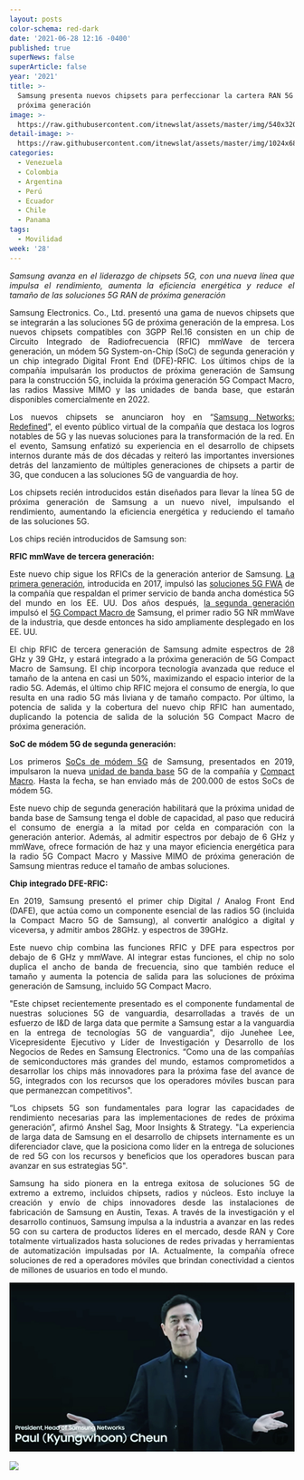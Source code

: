 ```yaml
---
layout: posts
color-schema: red-dark
date: '2021-06-28 12:16 -0400'
published: true
superNews: false
superArticle: false
year: '2021'
title: >-
  Samsung presenta nuevos chipsets para perfeccionar la cartera RAN 5G de
  próxima generación
image: >-
  https://raw.githubusercontent.com/itnewslat/assets/master/img/540x320/Paul-Cheun-p.jpg
detail-image: >-
  https://raw.githubusercontent.com/itnewslat/assets/master/img/1024x680/Paul-Cheun-g.jpg
categories:
  - Venezuela
  - Colombia
  - Argentina
  - Perú
  - Ecuador
  - Chile
  - Panama
tags:
  - Movilidad
week: '28'
---
```

<p style="text-align: justify;"><em>Samsung avanza en el liderazgo de chipsets 5G, con una nueva línea que impulsa el rendimiento, aumenta la eficiencia energética y reduce el tamaño de las soluciones 5G RAN de próxima generación</em></p>
<p style="text-align: justify;">Samsung Electronics. Co., Ltd. presentó una gama de nuevos chipsets que se integrarán a las soluciones 5G de próxima generación de la empresa. Los nuevos chipsets compatibles con 3GPP Rel.16 consisten en un chip de Circuito Integrado de Radiofrecuencia (RFIC) mmWave de tercera generación, un módem 5G System-on-Chip (SoC) de segunda generación y un chip integrado Digital Front End (DFE)-RFIC. Los últimos chips de la compañía impulsarán los productos de próxima generación de Samsung para la construcción 5G, incluida la próxima generación 5G Compact Macro, las radios Massive MIMO y las unidades de banda base, que estarán disponibles comercialmente en 2022.<em>
</em></p>
<p style="text-align: justify;">Los nuevos chipsets se anunciaron hoy en “<a href="https://www.youtube.com/watch?v=cSVGw0LEZkQ">Samsung Networks: Redefined</a>”, el evento público virtual de la compañía que destaca los logros notables de 5G y las nuevas soluciones para la transformación de la red. En el evento, Samsung enfatizó su experiencia en el desarrollo de chipsets internos durante más de dos décadas y reiteró las importantes inversiones detrás del lanzamiento de múltiples generaciones de chipsets a partir de 3G, que conducen a las soluciones 5G de vanguardia de hoy.</p>
<p style="text-align: justify;">Los chipsets recién introducidos están diseñados para llevar la línea 5G de próxima generación de Samsung a un nuevo nivel, impulsando el rendimiento, aumentando la eficiencia energética y reduciendo el tamaño de las soluciones 5G.</p>
<p style="text-align: justify;">Los chips recién introducidos de Samsung son:</p>
<p style="text-align: justify;"><strong>RFIC mmWave de tercera generación:</strong></p>
<p style="text-align: justify;">Este nuevo chip sigue los RFICs de la generación anterior de Samsung. <a href="https://www.samsung.com/global/business/networks/insights/blog/samsung-announces-commercial-readiness-of-its-5g-rfic/">La primera generación</a>, introducida en 2017, impulsó las <a href="https://www.samsung.com/global/business/networks/insights/press-release/samsung-unveils-the-worlds-first-5g-fwa-commercial-solutions-at-mwc-2018/">soluciones 5G FWA</a> de la compañía que respaldan el primer servicio de banda ancha doméstica 5G del mundo en los EE. UU. Dos años después, <a href="https://www.samsung.com/global/business/networks/insights/press-release/samsung-unveils-next-generation-rf-chipsets-for-5g-base-stations-at-mwc-2019/">la segunda generación</a> impulsó el <a href="https://www.samsung.com/global/business/networks/insights/press-release/samsung-unveils-new-5g-nr-integrated-radio-supporting-28ghz-at-mwc-la-2019/">5G Compact Macro de</a> Samsung, el primer radio 5G NR mmWave de la industria, que desde entonces ha sido ampliamente desplegado en los EE. UU.</p>
<p style="text-align: justify;">El chip RFIC de tercera generación de Samsung admite espectros de 28 GHz y 39 GHz, y estará integrado a la próxima generación de 5G Compact Macro de Samsung. El chip incorpora tecnología avanzada que reduce el tamaño de la antena en casi un 50%, maximizando el espacio interior de la radio 5G. Además, el último chip RFIC mejora el consumo de energía, lo que resulta en una radio 5G más liviana y de tamaño compacto. Por último, la potencia de salida y la cobertura del nuevo chip RFIC han aumentado, duplicando la potencia de salida de la solución 5G Compact Macro de próxima generación.</p>
<p style="text-align: justify;"><strong>SoC de módem 5G de segunda generación:</strong></p>
<p style="text-align: justify;">Los primeros <a href="https://www.samsung.com/global/business/networks/insights/blog/system-on-a-chip-tech-the-key-to-unlocking-5g-full-potential/">SoCs de módem 5G</a> de Samsung, presentados en 2019, impulsaron la nueva <a href="https://www.samsung.com/global/business/networks/insights/press-release/samsungs-cdu50-next-generation-baseband-unit-advances-5g-evolution-with-cutting-edge-technologies/">unidad de banda base</a> 5G de la compañía y <a href="https://www.samsung.com/global/business/networks/products/radio-access/access-unit/">Compact Macro</a>. Hasta la fecha, se han enviado más de 200.000 de estos SoCs de módem 5G.</p>
<p style="text-align: justify;">Este nuevo chip de segunda generación habilitará que la próxima unidad de banda base de Samsung tenga el doble de capacidad, al paso que reducirá el consumo de energía a la mitad por celda en comparación con la generación anterior. Además, al admitir espectros por debajo de 6 GHz y mmWave, ofrece formación de haz y una mayor eficiencia energética para la radio 5G Compact Macro y Massive MIMO de próxima generación de Samsung mientras reduce el tamaño de ambas soluciones.</p>
<p style="text-align: justify;"><strong>Chip integrado DFE-RFIC:</strong></p>
<p style="text-align: justify;">En 2019, Samsung presentó el primer chip Digital / Analog Front End (DAFE), que actúa como un componente esencial de las radios 5G (incluida la Compact Macro 5G de Samsung), al convertir analógico a digital y viceversa, y admitir ambos 28GHz. y espectros de 39GHz.</p>
<p style="text-align: justify;">Este nuevo chip combina las funciones RFIC y DFE para espectros por debajo de 6 GHz y mmWave. Al integrar estas funciones, el chip no solo duplica el ancho de banda de frecuencia, sino que también reduce el tamaño y aumenta la potencia de salida para las soluciones de próxima generación de Samsung, incluido 5G Compact Macro.</p>
<p style="text-align: justify;">"Este chipset recientemente presentado es el componente fundamental de nuestras soluciones 5G de vanguardia, desarrolladas a través de un esfuerzo de I&amp;D de larga data que permite a Samsung estar a la vanguardia en la entrega de tecnologías 5G de vanguardia", dijo Junehee Lee, Vicepresidente Ejecutivo y Líder de Investigación y Desarrollo de los Negocios de Redes en Samsung Electronics. “Como una de las compañías de semiconductores más grandes del mundo, estamos comprometidos a desarrollar los chips más innovadores para la próxima fase del avance de 5G, integrados con los recursos que los operadores móviles buscan para que permanezcan competitivos".</p>
<p style="text-align: justify;">“Los chipsets 5G son fundamentales para lograr las capacidades de rendimiento necesarias para las implementaciones de redes de próxima generación”, afirmó Anshel Sag, Moor Insights &amp; Strategy. "La experiencia de larga data de Samsung en el desarrollo de chipsets internamente es un diferenciador clave, que la posiciona como líder en la entrega de soluciones de red 5G con los recursos y beneficios que los operadores buscan para avanzar en sus estrategias 5G".</p>
<p style="text-align: justify;">Samsung ha sido pionera en la entrega exitosa de soluciones 5G de extremo a extremo, incluidos chipsets, radios y núcleos. Esto incluye la creación y envío de chips innovadores desde las instalaciones de fabricación de Samsung en Austin, Texas. A través de la investigación y el desarrollo continuos, Samsung impulsa a la industria a avanzar en las redes 5G con su cartera de productos líderes en el mercado, desde RAN y Core totalmente virtualizados hasta soluciones de redes privadas y herramientas de automatización impulsadas por IA. Actualmente, la compañía ofrece soluciones de red a operadores móviles que brindan conectividad a cientos de millones de usuarios en todo el mundo.</p>

![](https://raw.githubusercontent.com/itnewslat/assets/master/img/540x320/Paul-Cheun-p.jpg)

<img src="https://tracker.metricool.com/c3po.jpg?hash=56f88a41e39ab42c063cc51676587a04"/>
